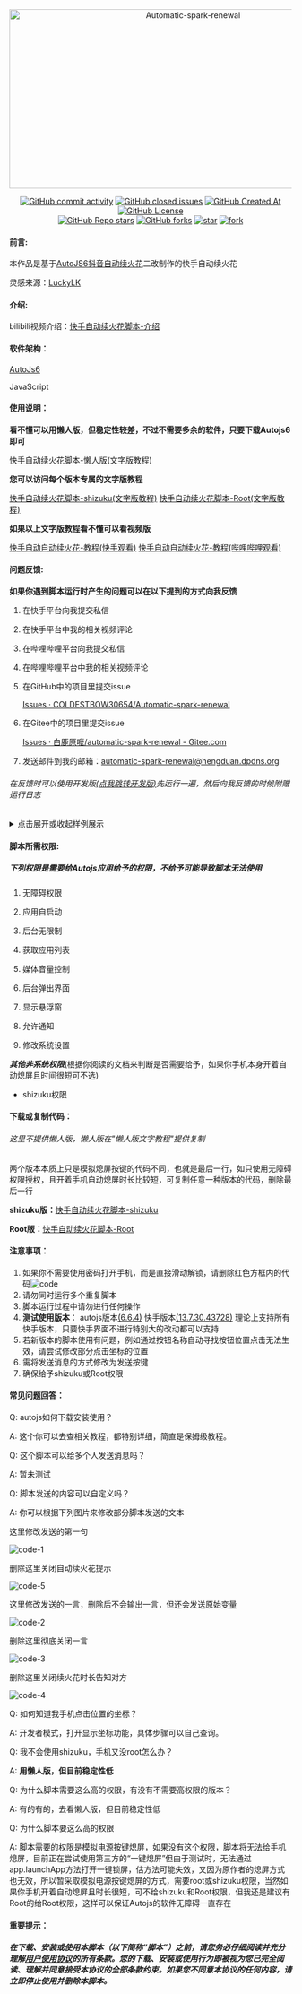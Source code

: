 <div align="center">
  <img src="https://socialify.git.ci/COLDESTBOW30654/Automatic-spark-renewal/image?description=1&font=Inter&forks=1&issues=1&language=1&name=1&owner=1&pattern=Plus&pulls=1&stargazers=1&theme=Light" alt="Automatic-spark-renewal" width="640" height="320" />

  <p>
    <a href="https://github.com/COLDESTBOW30654/Automatic-spark-renewal/issues
    "><img alt="GitHub commit activity" src="https://img.shields.io/github/commit-activity/t/coldestbow30654/automatic-spark-renewal"/></a>
    <a href="https://github.com/COLDESTBOW30654/Automatic-spark-renewal/issues"><img alt="GitHub closed issues" src="https://img.shields.io/github/issues/coldestbow30654/automatic-spark-renewal"/></a>
    <a href="https://github.com/COLDESTBOW30654/Automatic-spark-renewal/commits/main/"><img alt="GitHub Created At" src="https://img.shields.io/github/created-at/coldestbow30654/Automatic-spark-renewal
    "/></a>
    <a href="https://github.com/COLDESTBOW30654/Automatic-spark-renewal/blob/main/LICENSE"><img alt="GitHub License" src="https://img.shields.io/github/license/coldestbow30654/automatic-spark-renewal"/></a>
    <br>
    <a href="https://github.com/COLDESTBOW30654/Automatic-spark-renewal/stargazers"><img alt="GitHub Repo stars" src="https://img.shields.io/github/stars/coldestbow30654/automatic-spark-renewal"/></a>
    <a href="https://github.com/COLDESTBOW30654/Automatic-spark-renewal/forks"><img alt="GitHub forks" src="https://img.shields.io/github/forks/coldestbow30654/automatic-spark-renewal"/></a>
    <a href='https://gitee.com/coldestbow30654/automatic-spark-renewal/stargazers'><img src='https://gitee.com/coldestbow30654/automatic-spark-renewal/badge/star.svg?theme=white' alt='star'></img></a>
    <a href='https://gitee.com/coldestbow30654/automatic-spark-renewal/members'><img src='https://gitee.com/coldestbow30654/automatic-spark-renewal/badge/fork.svg?theme=white' alt='fork'></img></a>
  </p>
</div>

#### 前言:

本作品是基于[AutoJS6抖音自动续火花](https://gitee.com/ewaaa/auto-js6-tiktok-auto-spark)二改制作的快手自动续火花

灵感来源：[LuckyLK](https://www.bilibili.com/video/BV1zb3xzUEXj)

#### 介绍:

bilibili视频介绍：[快手自动续火花脚本-介绍](https://www.bilibili.com/video/BV11beMzNEgS)

#### 软件架构：

[AutoJs6](https://github.com/SuperMonster003/AutoJs6)

JavaScript

#### 使用说明：

**看不懂可以用懒人版，但稳定性较差，不过不需要多余的软件，只要下载Autojs6即可**

[快手自动续火花脚本-懒人版(文字版教程)](.readme/Document.md)

**您可以访问每个版本专属的文字版教程**

[快手自动续火花脚本-shizuku(文字版教程)](.readme/Document-shizuku.md)
[快手自动续火花脚本-Root(文字版教程)](.readme/Document-Root.md)   

**如果以上文字版教程看不懂可以看视频版**

[快手自动自动续火花-教程(快手观看)](https://www.kuaishou.com/short-video/3xywczexb6t35cw)
[快手自动自动续火花-教程(哔哩哔哩观看)](https://www.bilibili.com/video/BV1J5Y9zEECi/)	  

#### 问题反馈:

**如果你遇到脚本运行时产生的问题可以在以下提到的方式向我反馈**

1. 在快手平台向我提交私信

2. 在快手平台中我的相关视频评论

3. 在哔哩哔哩平台向我提交私信

4. 在哔哩哔哩平台中我的相关视频评论

5. 在GitHub中的项目里提交issue

   [Issues · COLDESTBOW30654/Automatic-spark-renewal](https://github.com/COLDESTBOW30654/Automatic-spark-renewal/issues)

6. 在Gitee中的项目里提交issue

   [Issues · 白鹿原嚒/automatic-spark-renewal - Gitee.com](https://gitee.com/coldestbow30654/automatic-spark-renewal/issues)

7. 发送邮件到我的邮箱：<EMAIL>automatic-spark-renewal@hengduan.dpdns.org

###### 在反馈时可以使用开发版[(点我跳转开发版)](/.code/快手自动续火花脚本-开发版.js)先运行一遍，然后向我反馈的时候附赠运行日志

<details><summary>点击展开或收起样例展示</summary>
   <div align="center">
      <br>
      <img src=".photo/photo-2.png" alt="" border="0"/>
   </div>
</details>

#### 脚本所需权限:

##### 下列权限是需要给Autojs应用给予的权限，不给予可能导致脚本无法使用

1. 无障碍权限

2. 应用自启动

3. 后台无限制

4. 获取应用列表

5. 媒体音量控制

6. 后台弹出界面

7. 显示悬浮窗

8. 允许通知

9. 修改系统设置

***其他非系统权限***(根据你阅读的文档来判断是否需要给予，如果你手机本身开着自动熄屏且时间很短可不选)

- shizuku权限

#### 下载或复制代码：
###### 这里不提供懒人版，懒人版在"懒人版文字教程"提供复制
两个版本本质上只是模拟熄屏按键的代码不同，也就是最后一行，如只使用无障碍权限授权，且开着手机自动熄屏时长比较短，可复制任意一种版本的代码，删除最后一行

**shizuku版：**[快手自动续火花脚本-shizuku](.code/快手自动续火花脚本-shizuku.js)

**Root版：**[快手自动续火花脚本-Root](.code/快手自动续火花脚本-Root.js)

#### 注意事项：

1. 如果你不需要使用密码打开手机，而是直接滑动解锁，请删除红色方框内的代码![code](.photo/code.png)
2. 请勿同时运行多个重复脚本
3. 脚本运行过程中请勿进行任何操作
4. **测试使用版本**： autojs版本[(6.6.4)](https://pan.huang1111.cn/s/byQ1qcY)   快手版本[(13.7.30.43728)](https://pan.huang1111.cn/s/Wz33Pf3)    理论上支持所有快手版本，只要快手界面不进行特别大的改动都可以支持
5. 若新版本的脚本使用有问题，例如通过按钮名称自动寻找按钮位置点击无法生效，请尝试修改部分点击坐标的位置
6. 需将发送消息的方式修改为发送按键
7. 确保给予shizuku或Root权限

#### 常见问题回答：

Q: autojs如何下载安装使用？

A: 这个你可以去查相关教程，都特别详细，简直是保姆级教程。

Q: 这个脚本可以给多个人发送消息吗？

A: 暂未测试

Q: 脚本发送的内容可以自定义吗？

A: 你可以根据下列图片来修改部分脚本发送的文本

   这里修改发送的第一句

   ![code-1](.photo/code-1.png)

   删除这里关闭自动续火花提示

   ![code-5](.photo/code-5.png)

   这里修改发送的一言，删除后不会输出一言，但还会发送原始变量

   ![code-2](.photo/code-2.png)

   删除这里彻底关闭一言

   ![code-3](.photo/code-3.png)

   删除这里关闭续火花时长告知对方

   ![code-4](.photo/code-4.png)

Q: 如何知道我手机点击位置的坐标？

A: 开发者模式，打开显示坐标功能，具体步骤可以自己查询。

Q: 我不会使用shizuku，手机又没root怎么办？

A: **用懒人版，但目前稳定性低**

Q: 为什么脚本需要这么高的权限，有没有不需要高权限的版本？

A: 有的有的，去看懒人版，但目前稳定性低

Q: 为什么脚本要这么高的权限

A: 脚本需要的权限是模拟电源按键熄屏，如果没有这个权限，脚本将无法给手机熄屏，目前正在尝试使用第三方的“一键熄屏”但由于测试时，无法通过app.launchApp方法打开一键锁屏，估方法可能失效，又因为原作者的熄屏方式也无效，所以暂采取模拟电源按键熄屏的方式，需要root或shizuku权限，当然如果你手机开着自动熄屏且时长很短，可不给shizuku和Root权限，但我还是建议有Root的给Root权限，这样可以保证Autojs的软件无障碍一直存在

#### 重要提示：

##### 在下载、安装或使用本脚本（以下简称“脚本”）之前，请您务必仔细阅读并充分理解[用户使用协议](LICENSE.md)的所有条款。您的下载、安装或使用行为即被视为您已完全阅读、理解并同意接受本协议的全部条款约束。如果您不同意本协议的任何内容，请立即停止使用并删除本脚本。

